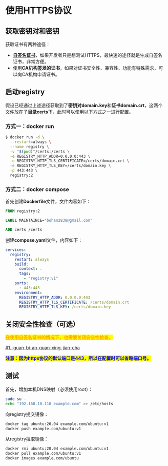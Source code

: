# 使用HTTPS协议

## 获取密钥对和密钥

获取证书有两种途径：

* [**自签名证书**](http://127.0.0.1:5000/s/XswOsPx3RsMmwwn0j7vt/group-3/pei-zhi-ssl)，如果开发者只是想测试HTTPS，最快速的途径就是生成自签名证书，非常方便。
* 使用**CA机构签发的证书**，如果对证书安全性、兼容性、功能有特殊需求，可以向CA机构申请证书。

## 启动registry

假设已经通过上述途径获取到了**密钥对domain.key**和**证书domain.crt**，这两个文件放在了**目录certs**下，此时可以使用以下方式之一进行配置。

### 方式一：docker run

```bash
$ docker run -d \
  --restart=always \
  --name registry \
  -v "$(pwd)"/certs:/certs \
  -e REGISTRY_HTTP_ADDR=0.0.0.0:443 \
  -e REGISTRY_HTTP_TLS_CERTIFICATE=/certs/domain.crt \
  -e REGISTRY_HTTP_TLS_KEY=/certs/domain.key \
  -p 443:443 \
  registry:2
```

### 方式二：docker compose

首先创建**Dockerfile**文件，文件内容如下：

```dockerfile
FROM registry:2

LABEL MAINTAINCE="bohanz838@gmail.com"

ADD certs /certs
```

创建**compose.yaml**文件，内容如下：

```yaml
services:
  registry:
    restart: always
    build:
      context: .
      tags:
        - "registry:v1"
    ports:
      - 443:443
    environment:
      REGISTRY_HTTP_ADDR: 0.0.0.0:443
      REGISTRY_HTTP_TLS_CERTIFICATE: /certs/domain.crt
      REGISTRY_HTTP_TLS_KEY: /certs/domain.key
```

## 关闭安全性检查（可选）

<mark style="color:orange;">**在使用自签名证书的情况下，也需要关闭安全性检查。**</mark>

[#1.-guan-bi-an-quan-xing-jian-cha](./#1.-guan-bi-an-quan-xing-jian-cha "mention")

<mark style="color:blue;">**注意：因为https协议的默认端口是443，所以在配置时可以省略端口号。**</mark>

## 测试

首先，增加本机DNS映射（必须使用root）：

```bash
sudo su -
echo "192.168.10.110 example.com" >> /etc/hosts
```

向registry提交镜像：

```bash
docker tag ubuntu:20.04 example.com/ubuntu:v1
docker push example.com/ubuntu:v1
```

从registry拉取镜像：

```bash
docker rmi ubuntu:20.04 example.com/ubuntu:v1
docker pull example.com/ubuntu:v1
docker images example.com/ubuntu
```
